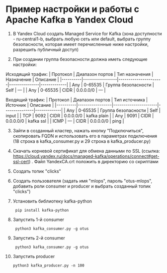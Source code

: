 # Пример настройки и работы с Apache Kafka в Yandex Cloud

1) В Yandex Cloud создать Managed Service for Kafka (зона доступности - ru-central1-b, выбрать любую сеть или default, выбрать группу безопасности, которая имеет перечисленные ниже настройки, разрешить публичный доступ)

2) При создании группа безопасности должна иметь следующие настройки:

Исходящий трафик:
| Протокол | Диапазон портов | Тип назначения       | Назначение    | Описание    |
|----------|-----------------|----------------------|---------------|-------------|
| Any	   | 0-65535	     |	Группа безопасности |	Self	    |  —          |
| Any	   | 0-65535		 |	CIDR				|	0.0.0.0/0   |  —          |

Входящий трафик:
| Протокол | Диапазон портов |	Тип источника       | Источник      | Описание    |
|----------|-----------------|----------------------|---------------|-------------|
| Any	   | 0-65535		 |	Группа безопасности	|	Self	    | input       |
| TCP	   | 9092    		 |  CIDR				|	0.0.0.0/0   | kafka plain |
| Any	   | 9091			 |  CIDR				|	0.0.0.0/0   | kafka ssl   |
| ICMP	   | —				 |  CIDR				|	0.0.0.0/0   | ping        |

3) Зайти в созданный кластер, нажать кнопку "Подключиться", скопировать FQDN и использовать его в параметрах подключения (18 строка в kafka_consumer.py и 29 строка в kafka_producer.py)

4) Скачать корневой сертификат для обмена данными по SSL (ссылка: https://cloud.yandex.ru/docs/managed-kafka/operations/connect#get-ssl-cert) . Файл YandexCA.crt положить в директорию со скриптами

5) Создать топик "clicks"

6) Создать пользователя (задать имя "mlops", пароль "otus-mlops", добавить роли consumer и producer и выбрать созданный топик "clicks")

7) Установить библиотеку kafka-python

		pip install kafka-python

8) Запустить 1-й consumer

		python3 kafka_consumer.py -g otus

9) Запустить 2-й consumer

		python3 kafka_consumer.py -g otus

10) Запустить producer

		python3 kafka_producer.py -n 100